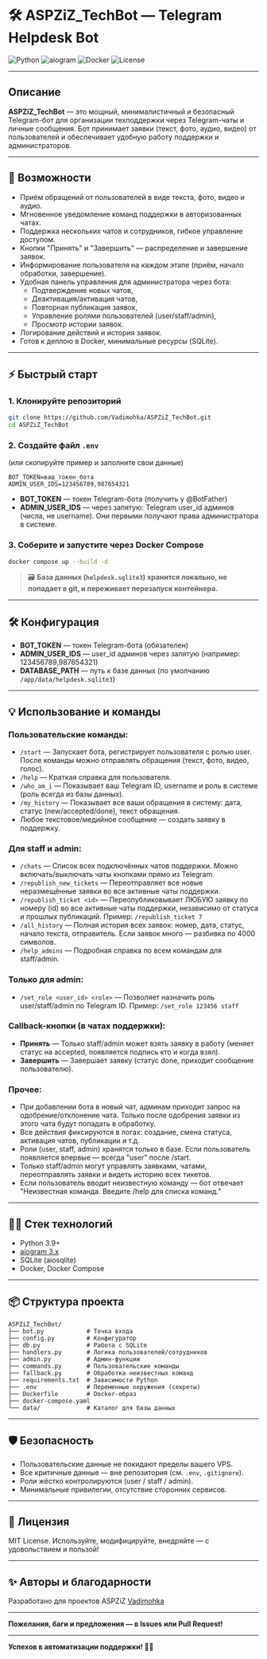 # 🛠️ ASPZiZ_TechBot — Telegram Helpdesk Bot

![Python](https://img.shields.io/badge/Python-3.9+-blue)
![aiogram](https://img.shields.io/badge/aiogram-3.x-blue)
![Docker](https://img.shields.io/badge/Docker-ready-blue)
![License](https://img.shields.io/badge/license-MIT-green)

---

## Описание

**ASPZiZ_TechBot** — это мощный, минималистичный и безопасный Telegram-бот для организации техподдержки через Telegram-чаты и личные сообщения.
Бот принимает заявки (текст, фото, аудио, видео) от пользователей и обеспечивает удобную работу поддержки и администраторов.

---

## 🚀 Возможности

* Приём обращений от пользователей в виде текста, фото, видео и аудио.
* Мгновенное уведомление команд поддержки в авторизованных чатах.
* Поддержка нескольких чатов и сотрудников, гибкое управление доступом.
* Кнопки "Принять" и "Завершить" — распределение и завершение заявок.
* Информирование пользователя на каждом этапе (приём, начало обработки, завершение).
* Удобная панель управления для администратора через бота:
  * Подтверждение новых чатов,
  * Деактивация/активация чатов,
  * Повторная публикация заявок,
  * Управление ролями пользователей (user/staff/admin),
  * Просмотр истории заявок.
* Логирование действий и история заявок.
* Готов к деплою в Docker, минимальные ресурсы (SQLite).

---

## ⚡️ Быстрый старт

### 1. Клонируйте репозиторий

```sh
git clone https://github.com/Vadimohka/ASPZiZ_TechBot.git
cd ASPZiZ_TechBot
```

### 2. Создайте файл `.env`

(или скопируйте пример и заполните свои данные)

```
BOT_TOKEN=ваш_токен_бота
ADMIN_USER_IDS=123456789,987654321
```

- **BOT_TOKEN** — токен Telegram-бота (получить у @BotFather)
- **ADMIN_USER_IDS** — через запятую: Telegram user_id админов (числа, не username). Они первыми получают права администратора в системе.

### 3. Соберите и запустите через Docker Compose

```sh
docker compose up --build -d
```

> 🗃️ **База данных (`helpdesk.sqlite3`) хранится локально, не попадает в git, и переживает перезапуск контейнера.**

---

## 🛠️ Конфигурация

* **BOT_TOKEN** — токен Telegram-бота (обязателен)
* **ADMIN_USER_IDS** — user_id админов через запятую (например: 123456789,987654321)
* **DATABASE_PATH** — путь к базе данных (по умолчанию `/app/data/helpdesk.sqlite3`)

---

## 💡 Использование и команды

### Пользовательские команды:

- `/start` — Запускает бота, регистрирует пользователя с ролью user. После команды можно отправлять обращения (текст, фото, видео, голос).
- `/help` — Краткая справка для пользователя.
- `/who_am_i` — Показывает ваш Telegram ID, username и роль в системе (роль всегда из базы данных).
- `/my_history` — Показывает все ваши обращения в систему: дата, статус (new/accepted/done), текст обращения.
- Любое текстовое/медийное сообщение — создать заявку в поддержку.

### Для staff и admin:

- `/chats` — Список всех подключённых чатов поддержки. Можно включать/выключать чаты кнопками прямо из Telegram.
- `/republish_new_tickets` — Переотправляет все новые неразмещённые заявки во все активные чаты поддержки.
- `/republish_ticket <id>` — Переопубликовывает ЛЮБУЮ заявку по номеру (id) во все активные чаты поддержки, независимо от статуса и прошлых публикаций. Пример: `/republish_ticket 7`
- `/all_history` — Полная история всех заявок: номер, дата, статус, начало текста, отправитель. Если заявок много — разбивка по 4000 символов.
- `/help_admins` — Подробная справка по всем командам для staff/admin.

### Только для admin:

- `/set_role <user_id> <role>` — Позволяет назначить роль user/staff/admin по Telegram ID. Пример: `/set_role 123456 staff`

### Callback-кнопки (в чатах поддержки):

- **Принять** — Только staff/admin может взять заявку в работу (меняет статус на accepted, появляется подпись кто и когда взял).
- **Завершить** — Завершает заявку (статус done, приходит сообщение пользователю).

### Прочее:

- При добавлении бота в новый чат, админам приходит запрос на одобрение/отклонение чата. Только после одобрения заявки из этого чата будут попадать в обработку.
- Все действия фиксируются в логах: создание, смена статуса, активация чатов, публикации и т.д.
- Роли (user, staff, admin) хранятся только в базе. Если пользователь появляется впервые — всегда "user" после /start.
- Только staff/admin могут управлять заявками, чатами, переотправлять заявки и видеть историю всех тикетов.
- Если пользователь вводит неизвестную команду — бот отвечает "Неизвестная команда. Введите /help для списка команд."

---

## 🧑‍💻 Стек технологий

* Python 3.9+
* [aiogram 3.x](https://docs.aiogram.dev/en/latest/)
* SQLite (aiosqlite)
* Docker, Docker Compose

---

## 📦 Структура проекта

```
ASPZiZ_TechBot/
├── bot.py            # Точка входа
├── config.py         # Конфигуратор
├── db.py             # Работа с SQLite
├── handlers.py       # Логика пользователей/сотрудников
├── admin.py          # Админ-функции
├── commands.py       # Пользовательские команды
├── fallback.py       # Обработка неизвестных команд
├── requirements.txt  # Зависимости Python
├── .env              # Переменные окружения (секреты)
├── Dockerfile        # Docker-образ
├── docker-compose.yaml
└── data/             # Каталог для базы данных
```

---

## 🛡️ Безопасность

* Пользовательские данные не покидают пределы вашего VPS.
* Все критичные данные — вне репозитория (см. `.env`, `.gitignore`).
* Роли жёстко контролируются (user / staff / admin).
* Минимальные привилегии, отсутствие сторонних сервисов.

---

## 📑 Лицензия

MIT License.
Используйте, модифицируйте, внедряйте — с удовольствием и пользой!

---

## ✨ Авторы и благодарности

Разработано для проектов ASPZiZ
[Vadimohka](https://github.com/Vadimohka)

---

**Пожелания, баги и предложения — в Issues или Pull Request!**

---

**Успехов в автоматизации поддержки! 🧙‍♂️**
